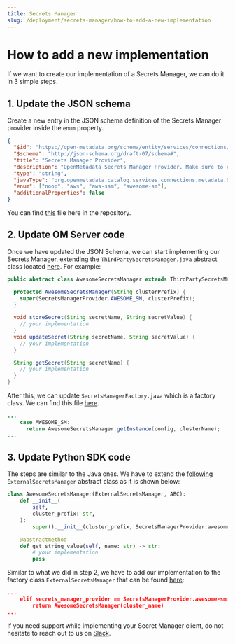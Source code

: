 ```yaml
---
title: Secrets Manager
slug: /deployment/secrets-manager/how-to-add-a-new-implementation
---
```


# How to add a new implementation

If we want to create our implementation of a Secrets Manager, we can do it in 3 simple steps.

## 1. Update the JSON schema

Create a new entry in the JSON schema definition of the Secrets Manager provider inside the `enum` property. 

```json
{
  "$id": "https://open-metadata.org/schema/entity/services/connections/metadata/secretsManagersProvider.json",
  "$schema": "http://json-schema.org/draft-07/schema#",
  "title": "Secrets Manager Provider",
  "description": "OpenMetadata Secrets Manager Provider. Make sure to configure the same secrets manager providers as the ones configured on the OpenMetadata server.",
  "type": "string",
  "javaType": "org.openmetadata.catalog.services.connections.metadata.SecretsManagerProvider",
  "enum": ["noop", "aws", "aws-ssm", "awesome-sm"],
  "additionalProperties": false
}
```

You can find [this](https://github.com/open-metadata/OpenMetadata/blob/main/openmetadata-core/src/main/resources/json/schema/entity/services/connections/metadata/secretsManagerProvider.json) file here in the repository.

## 2. Update OM Server code

Once we have updated the JSON Schema, we can start implementing our Secrets Manager, extending the `ThirdPartySecretsManager.java` abstract class located [here](https://github.com/open-metadata/OpenMetadata/blob/main/catalog-rest-service/src/main/java/org/openmetadata/catalog/secrets/ThirdPartySecretsManager.java). For example:

```java
public abstract class AwesomeSecretsManager extends ThirdPartySecretsManager {

  protected AwesomeSecretsManager(String clusterPrefix) {
    super(SecretsManagerProvider.AWESOME_SM, clusterPrefix);
  }

  void storeSecret(String secretName, String secretValue) {
    // your implementation
  }
  void updateSecret(String secretName, String secretValue) {
    // your implementation
  }

  String getSecret(String secretName) {
    // your implementation
  }
}
```

After this, we can update `SecretsManagerFactory.java` which is a factory class. We can find this file [here](https://github.com/open-metadata/OpenMetadata/blob/main/catalog-rest-service/src/main/java/org/openmetadata/catalog/secrets/SecretsManagerFactory.java).

```java
...
    case AWESOME_SM:
      return AwesomeSecretsManager.getInstance(config, clusterName);
...
```

## 3. Update Python SDK code

The steps are similar to the Java ones. We have to extend the [following](https://github.com/open-metadata/OpenMetadata/blob/main/ingestion/src/metadata/utils/secrets/external_secrets_manager.py) `ExternalSecretsManager` abstract class as it is shown below:

```python
class AwesomeSecretsManager(ExternalSecretsManager, ABC):
    def __init__(
        self,
        cluster_prefix: str,
    ):
        super().__init__(cluster_prefix, SecretsManagerProvider.awesome-sm)

    @abstractmethod
    def get_string_value(self, name: str) -> str:
        # your implementation
        pass
```

Similar to what we did in step 2, we have to add our implementation to the factory class `ExternalSecretsManager` that can be found [here]():

```json
...
    elif secrets_manager_provider == SecretsManagerProvider.awesome-sm:
        return AwesomeSecretsManager(cluster_name)
...
```
<p/><p/>

If you need support while implementing your Secret Manager client, do not hesitate to reach out to us on [Slack](https://slack.open-metadata.org/).